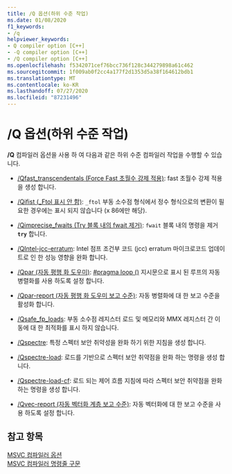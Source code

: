 ```yaml
---
title: /Q 옵션(하위 수준 작업)
ms.date: 01/08/2020
f1_keywords:
- /q
helpviewer_keywords:
- Q compiler option [C++]
- -Q compiler option [C++]
- /Q compiler option [C++]
ms.openlocfilehash: f5342071cef76bcc736f128c344279898a61c462
ms.sourcegitcommit: 1f009ab0f2cc4a177f2d1353d5a38f164612bdb1
ms.translationtype: MT
ms.contentlocale: ko-KR
ms.lasthandoff: 07/27/2020
ms.locfileid: "87231496"
---
```

# <a name="q-options-low-level-operations"></a>/Q 옵션(하위 수준 작업)

**/Q** 컴파일러 옵션을 사용 하 여 다음과 같은 하위 수준 컴파일러 작업을 수행할 수 있습니다.

- [/Qfast_transcendentals (Force Fast 초월수 강제 적용)](qfast-transcendentals-force-fast-transcendentals.md): fast 초월수 강제 적용을 생성 합니다.

- [/Qifist (_Ftol 표시 안 함)](qifist-suppress-ftol.md): `_ftol` 부동 소수점 형식에서 정수 형식으로의 변환이 필요한 경우에는 표시 되지 않습니다 (x 86에만 해당).

- [/Qimprecise_fwaits (Try 블록 내의 fwait 제거)](qimprecise-fwaits-remove-fwaits-inside-try-blocks.md): `fwait` 블록 내의 명령을 제거 **`try`** 합니다.

- [/QIntel-jcc-erratum](qintel-jcc-erratum.md): Intel 점프 조건부 코드 (jcc) erratum 마이크로코드 업데이트로 인 한 성능 영향을 완화 합니다.

- [/Qpar (자동 평행 화 도우미)](qpar-auto-parallelizer.md): [#pragma loop ()](../../preprocessor/loop.md) 지시문으로 표시 된 루프의 자동 병렬화를 사용 하도록 설정 합니다.

- [/Qpar-report (자동 평행 화 도우미 보고 수준)](qpar-report-auto-parallelizer-reporting-level.md): 자동 병렬화에 대 한 보고 수준을 활성화 합니다.

- [/Qsafe_fp_loads](qsafe-fp-loads.md): 부동 소수점 레지스터 로드 및 메모리와 MMX 레지스터 간 이동에 대 한 최적화를 표시 하지 않습니다.

- [/Qspectre](qspectre.md): 특정 스펙터 보안 취약성을 완화 하기 위한 지침을 생성 합니다.

- [/Qspectre-load](qspectre-load.md): 로드를 기반으로 스펙터 보안 취약점을 완화 하는 명령을 생성 합니다.

- [/Qspectre-load-cf](qspectre-load-cf.md): 로드 되는 제어 흐름 지침에 따라 스펙터 보안 취약점을 완화 하는 명령을 생성 합니다.

- [/Qvec-report (자동 벡터화 계층 보고 수준)](qvec-report-auto-vectorizer-reporting-level.md): 자동 벡터화에 대 한 보고 수준을 사용 하도록 설정 합니다.

## <a name="see-also"></a>참고 항목

[MSVC 컴파일러 옵션](compiler-options.md)<br/>
[MSVC 컴파일러 명령줄 구문](compiler-command-line-syntax.md)
